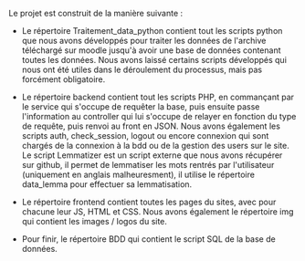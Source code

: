 Le projet est construit de la manière suivante : 

- Le répertoire Traitement_data_python contient tout les scripts python que nous avons développés pour traiter les données de l'archive téléchargé sur moodle jusqu'à
avoir une base de données contenant toutes les données. Nous avons laissé certains scripts développés qui nous ont été utiles dans le déroulement du processus, mais pas forcément obligatoire.

- Le répertoire backend contient tout les scripts PHP, en commançant par le service qui s'occupe de requêter la base, puis ensuite passe l'information au controller qui 
lui s'occupe de relayer en fonction du type de requête, puis renvoi au front en JSON.
Nous avons également les scripts auth, check_session, logout ou encore connexion qui sont chargés de la connexion à la bdd ou de la gestion des users sur le site.
Le script Lemmatizer est un script externe que nous avons récupérer sur github, il permet de lemmatiser les mots rentrés par l'utilisateur (uniquement en anglais malheuresment), il utilise le répertoire data_lemma pour effectuer sa lemmatisation.

- Le répertoire frontend contient toutes les pages du sites, avec pour chacune leur JS, HTML et CSS. Nous avons également le répertoire img qui contient les images / logos du site.

- Pour finir, le répertoire BDD qui contient le script SQL de la base de données.